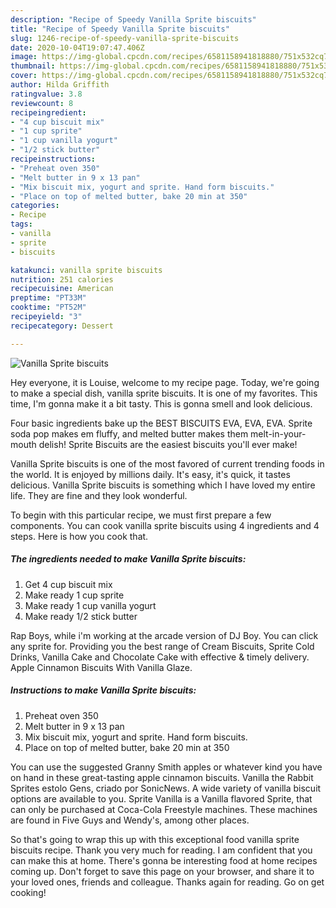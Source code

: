 ```yaml
---
description: "Recipe of Speedy Vanilla Sprite biscuits"
title: "Recipe of Speedy Vanilla Sprite biscuits"
slug: 1246-recipe-of-speedy-vanilla-sprite-biscuits
date: 2020-10-04T19:07:47.406Z
image: https://img-global.cpcdn.com/recipes/6581158941818880/751x532cq70/vanilla-sprite-biscuits-recipe-main-photo.jpg
thumbnail: https://img-global.cpcdn.com/recipes/6581158941818880/751x532cq70/vanilla-sprite-biscuits-recipe-main-photo.jpg
cover: https://img-global.cpcdn.com/recipes/6581158941818880/751x532cq70/vanilla-sprite-biscuits-recipe-main-photo.jpg
author: Hilda Griffith
ratingvalue: 3.8
reviewcount: 8
recipeingredient:
- "4 cup biscuit mix"
- "1 cup sprite"
- "1 cup vanilla yogurt"
- "1/2 stick butter"
recipeinstructions:
- "Preheat oven 350"
- "Melt butter in 9 x 13 pan"
- "Mix biscuit mix, yogurt and sprite. Hand form biscuits."
- "Place on top of melted butter, bake 20 min at 350"
categories:
- Recipe
tags:
- vanilla
- sprite
- biscuits

katakunci: vanilla sprite biscuits 
nutrition: 251 calories
recipecuisine: American
preptime: "PT33M"
cooktime: "PT52M"
recipeyield: "3"
recipecategory: Dessert

---
```



![Vanilla Sprite biscuits](https://img-global.cpcdn.com/recipes/6581158941818880/751x532cq70/vanilla-sprite-biscuits-recipe-main-photo.jpg)

Hey everyone, it is Louise, welcome to my recipe page. Today, we're going to make a special dish, vanilla sprite biscuits. It is one of my favorites. This time, I'm gonna make it a bit tasty. This is gonna smell and look delicious.

Four basic ingredients bake up the BEST BISCUITS EVA, EVA, EVA. Sprite soda pop makes em fluffy, and melted butter makes them melt-in-your-mouth delish! Sprite Biscuits are the easiest biscuits you&#39;ll ever make!

Vanilla Sprite biscuits is one of the most favored of current trending foods in the world. It is enjoyed by millions daily. It's easy, it's quick, it tastes delicious. Vanilla Sprite biscuits is something which I have loved my entire life. They are fine and they look wonderful.


To begin with this particular recipe, we must first prepare a few components. You can cook vanilla sprite biscuits using 4 ingredients and 4 steps. Here is how you cook that.

<!--inarticleads1-->

##### The ingredients needed to make Vanilla Sprite biscuits:

1. Get 4 cup biscuit mix
1. Make ready 1 cup sprite
1. Make ready 1 cup vanilla yogurt
1. Make ready 1/2 stick butter


Rap Boys, while i&#39;m working at the arcade version of DJ Boy. You can click any sprite for. Providing you the best range of Cream Biscuits, Sprite Cold Drinks, Vanilla Cake and Chocolate Cake with effective &amp; timely delivery. Apple Cinnamon Biscuits With Vanilla Glaze. 

<!--inarticleads2-->

##### Instructions to make Vanilla Sprite biscuits:

1. Preheat oven 350
1. Melt butter in 9 x 13 pan
1. Mix biscuit mix, yogurt and sprite. Hand form biscuits.
1. Place on top of melted butter, bake 20 min at 350


You can use the suggested Granny Smith apples or whatever kind you have on hand in these great-tasting apple cinnamon biscuits. Vanilla the Rabbit Sprites estolo Gens, criado por SonicNews. A wide variety of vanilla biscuit options are available to you. Sprite Vanilla is a Vanilla flavored Sprite, that can only be purchased at Coca-Cola Freestyle machines. These machines are found in Five Guys and Wendy&#39;s, among other places. 

So that's going to wrap this up with this exceptional food vanilla sprite biscuits recipe. Thank you very much for reading. I am confident that you can make this at home. There's gonna be interesting food at home recipes coming up. Don't forget to save this page on your browser, and share it to your loved ones, friends and colleague. Thanks again for reading. Go on get cooking!
